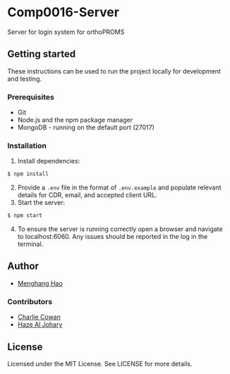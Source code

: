 # Comp0016-Server

Server for login system for orthoPROMS

## Getting started
These instructions can be used to run the project locally for development and testing.

### Prerequisites

- Git
- Node.js and the npm package manager
- MongoDB - running on the default port (27017)

### Installation

1. Install dependencies:
```js
$ npm install
```
2. Provide a `.env` file in the format of `.env.example` and populate relevant details for CDR, email, and accepted client URL.
3. Start the server:
```js
$ npm start
```
4. To ensure the server is running correctly open a browser and navigate to localhost:6060. Any issues should be reported in the log in the terminal.

## Author

- [Menghang Hao](https://github.com/haomenghang)

### Contributors

- [Charlie Cowan](https://github.com/charlie-g-cowan)
- [Haze Al Johary](https://github.com/ihaze111)

## License

Licensed under the MIT License. See LICENSE for more details.
